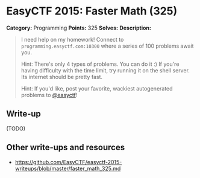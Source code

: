 # EasyCTF 2015: Faster Math (325)

**Category:** Programming
**Points:** 325
**Solves:** 
**Description:**

> I need help on my homework! Connect to `programming.easyctf.com:10300` where a series of 100 problems await you.
> 
> 
> Hint: There's only 4 types of problems. You can do it :) If you're having difficulty with the time limit, try running it on the shell server. Its internet should be pretty fast.
> 
> Hint: If you'd like, post your favorite, wackiest autogenerated problems to [@easyctf](http://twitter.com/easyctf)!


## Write-up

(TODO)

## Other write-ups and resources

* <https://github.com/EasyCTF/easyctf-2015-writeups/blob/master/faster_math_325.md>
